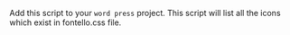 Add this script to your `word press` project. This script will list all the icons which exist in fontello.css file.

